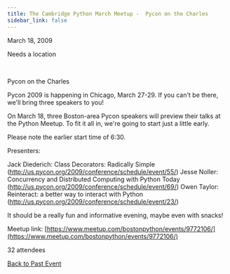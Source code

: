 ```yaml
---
title: The Cambridge Python March Meetup -  Pycon on the Charles
sidebar_link: false
---
```


March 18, 2009


Needs a location

   

Pycon on the Charles

Pycon 2009 is happening in Chicago, March 27-29. If you can't be there, we'll bring three speakers to you!

On March 18, three Boston-area Pycon speakers will preview their talks at the Python Meetup. To fit it all in, we're going to start just a little early.

Please note the earlier start time of 6:30.

Presenters:

Jack Diederich: Class Decorators: Radically Simple (http://us.pycon.org/2009/conference/schedule/event/55/)
Jesse Noller: Concurrency and Distributed Computing with Python Today (http://us.pycon.org/2009/conference/schedule/event/69/)
Owen Taylor: Reinteract: a better way to interact with Python (http://us.pycon.org/2009/conference/schedule/event/23/)

It should be a really fun and informative evening, maybe even with snacks!


Meetup link: [https://www.meetup.com/bostonpython/events/9772106/](https://www.meetup.com/bostonpython/events/9772106/)

32 attendees

[Back to Past Event](past-events.md)